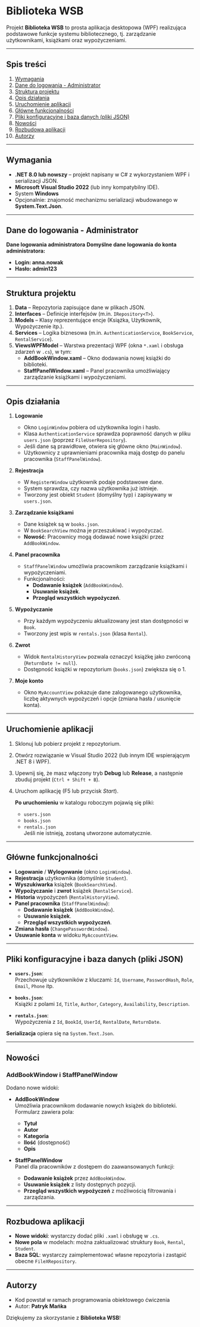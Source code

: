 # Biblioteka WSB

Projekt **Biblioteka WSB** to prosta aplikacja desktopowa (WPF) realizująca podstawowe funkcje systemu bibliotecznego, tj. zarządzanie użytkownikami, książkami oraz wypożyczeniami.

---

## Spis treści

1. [Wymagania](#wymagania)
2. [Dane do logowania - Administrator](#Dane-do-logowania-Administrator)  
3. [Struktura projektu](#struktura-projektu)  
4. [Opis działania](#opis-działania)  
5. [Uruchomienie aplikacji](#uruchomienie-aplikacji)  
6. [Główne funkcjonalności](#główne-funkcjonalności)  
7. [Pliki konfiguracyjne i baza danych (pliki JSON)](#pliki-konfiguracyjne-i-baza-danych-pliki-json)  
8. [Nowości](#nowości)  
9. [Rozbudowa aplikacji](#rozbudowa-aplikacji)  
10. [Autorzy](#autorzy)  

---

## Wymagania

- **.NET 8.0 lub nowszy** – projekt napisany w C# z wykorzystaniem WPF i serializacji JSON.
- **Microsoft Visual Studio 2022** (lub inny kompatybilny IDE).
- System **Windows** 
- Opcjonalnie: znajomość mechanizmu serializacji wbudowanego w **System.Text.Json**.

---
## Dane do logowania - Administrator
**Dane logowania administratora**
**Domyślne dane logowania do konta administratora:**

- **Login: anna.nowak**
- **Hasło: admin123**

---
## Struktura projektu

1. **Data** – Repozytoria zapisujące dane w plikach JSON.
2. **Interfaces** – Definicje interfejsów (m.in. `IRepository<T>`).
3. **Models** – Klasy reprezentujące encje (Książka, Użytkownik, Wypożyczenie itp.).
4. **Services** – Logika biznesowa (m.in. `AuthenticationService`, `BookService`, `RentalService`).
5. **ViewsWPFModel** – Warstwa prezentacji WPF (okna `*.xaml` i obsługa zdarzeń w `.cs`), w tym:
   - **AddBookWindow.xaml** – Okno dodawania nowej książki do biblioteki.
   - **StaffPanelWindow.xaml** – Panel pracownika umożliwiający zarządzanie książkami i wypożyczeniami.

---

## Opis działania

1. **Logowanie**  
   - Okno `LoginWindow` pobiera od użytkownika login i hasło.  
   - Klasa `AuthenticationService` sprawdza poprawność danych w pliku `users.json` (poprzez `FileUserRepository`).
   - Jeśli dane są prawidłowe, otwiera się główne okno (`MainWindow`).
   - Użytkownicy z uprawnieniami pracownika mają dostęp do panelu pracownika (`StaffPanelWindow`).

2. **Rejestracja**  
   - W `RegisterWindow` użytkownik podaje podstawowe dane.  
   - System sprawdza, czy nazwa użytkownika już istnieje.  
   - Tworzony jest obiekt `Student` (domyślny typ) i zapisywany w `users.json`.

3. **Zarządzanie książkami**  
   - Dane książek są w `books.json`.  
   - W `BookSearchView` można je przeszukiwać i wypożyczać.
   - **Nowość**: Pracownicy mogą dodawać nowe książki przez `AddBookWindow`.

4. **Panel pracownika**  
   - `StaffPanelWindow` umożliwia pracownikom zarządzanie książkami i wypożyczeniami.
   - Funkcjonalności:
     - **Dodawanie książek** (`AddBookWindow`).
     - **Usuwanie książek**.
     - **Przegląd wszystkich wypożyczeń**.

5. **Wypożyczanie**  
   - Przy każdym wypożyczeniu aktualizowany jest stan dostępności w `Book`.  
   - Tworzony jest wpis w `rentals.json` (klasa `Rental`).

6. **Zwrot**  
   - Widok `RentalHistoryView` pozwala oznaczyć książkę jako zwróconą (`ReturnDate != null`).  
   - Dostępność książki w repozytorium (`books.json`) zwiększa się o 1.

7. **Moje konto**  
   - Okno `MyAccountView` pokazuje dane zalogowanego użytkownika, liczbę aktywnych wypożyczeń i opcje (zmiana hasła / usunięcie konta).

---

## Uruchomienie aplikacji

1. Sklonuj lub pobierz projekt z repozytorium.
2. Otwórz rozwiązanie w Visual Studio 2022 (lub innym IDE wspierającym .NET 8 i WPF).
3. Upewnij się, że masz włączony tryb **Debug** lub **Release**, a następnie zbuduj projekt (`Ctrl + Shift + B`).
4. Uruchom aplikację (F5 lub przycisk _Start_).

   **Po uruchomieniu** w katalogu roboczym pojawią się pliki:
   - `users.json`
   - `books.json`
   - `rentals.json`  
   Jeśli nie istnieją, zostaną utworzone automatycznie.

---

## Główne funkcjonalności

- **Logowanie** / **Wylogowanie** (okno `LoginWindow`).
- **Rejestracja** użytkownika (domyślnie `Student`).
- **Wyszukiwarka** książek (`BookSearchView`).
- **Wypożyczanie** i **zwrot** książek (`RentalService`).
- **Historia** wypożyczeń (`RentalHistoryView`).
- **Panel pracownika** (`StaffPanelWindow`):
  - **Dodawanie książek** (`AddBookWindow`).
  - **Usuwanie książek**.
  - **Przegląd wszystkich wypożyczeń**.
- **Zmiana hasła** (`ChangePasswordWindow`).
- **Usuwanie konta** w widoku `MyAccountView`.

---

## Pliki konfiguracyjne i baza danych (pliki JSON)

- **`users.json`**:  
  Przechowuje użytkowników z kluczami: `Id`, `Username`, `PasswordHash`, `Role`, `Email`, `Phone` itp.

- **`books.json`**:  
  Książki z polami `Id`, `Title`, `Author`, `Category`, `Availability`, `Description`.

- **`rentals.json`**:  
  Wypożyczenia z `Id`, `BookId`, `UserId`, `RentalDate`, `ReturnDate`.

**Serializacja** opiera się na `System.Text.Json`.  

---

## Nowości

### AddBookWindow i StaffPanelWindow

Dodano nowe widoki:

- **AddBookWindow**  
  Umożliwia pracownikom dodawanie nowych książek do biblioteki. Formularz zawiera pola:
  - **Tytuł**
  - **Autor**
  - **Kategoria**
  - **Ilość** (dostępność)
  - **Opis**

- **StaffPanelWindow**  
  Panel dla pracowników z dostępem do zaawansowanych funkcji:
  - **Dodawanie książek** przez `AddBookWindow`.
  - **Usuwanie książek** z listy dostępnych pozycji.
  - **Przegląd wszystkich wypożyczeń** z możliwością filtrowania i zarządzania.

---

## Rozbudowa aplikacji

- **Nowe widoki**: wystarczy dodać pliki `.xaml` i obsługę w `.cs`.
- **Nowe pola** w modelach: można zaktualizować struktury `Book`, `Rental`, `Student`.
- **Baza SQL**: wystarczy zaimplementować własne repozytoria i zastąpić obecne `FileXRepository`.

---

## Autorzy

- Kod powstał w ramach programowania obiektowego ćwiczenia  
- Autor: **Patryk Mańka**

Dziękujemy za skorzystanie z **Biblioteka WSB**!
